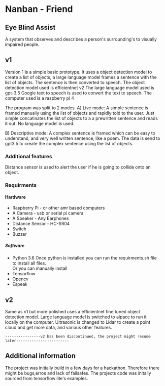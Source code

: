 # Nanban - Friend
## Eye Blind Assist
A system that observes and describes a person's surrounding's to visually impaired people. 

## v1
Version 1 is a simple basic prototype.
It uses a object detection model to create a list of objects, a large language model frames a sentence with the list of objects. The sentence is then converted to speech.
The object detection model used is efficientnet v2
The large language model used is gpt-3.5
Google text to speech is used to convert the text to speech.
The computer used is a raspberry pi 4

The program was split to 2 modes.
A) Live mode: A simple sentence is framed manually using the list of objects and rapidly told to the user.
Just simple concatinates the list of objects to a a prewritten sentence and reads it out. No language model is used.

B) Descriptive mode: A complex sentence is framed which can be easy to understand, and very well written sentence, like a poem.
The data is send to gpt3.5 to create the complex sentence using the list of objects. 

### Additional features

Distance sensor is used to alert the user if he is going to collide onto an object. 

### Requirments 
#### Hardware
- Raspberry Pi - or other amr based computers
- A Camera - usb or serial pi camera
- A Speaker - Any Earphones
- Distance Sensor - HC-SR04
- Switch
- Buzzer

##### Software
- Python 3.6 
Once python is installed you can run the requirments.sh file to install all files.<br>
Or you can manually install
- Tensorflow 
- Opencv
- Espeak

## v2
Same as v1 but more polished uses a efficientnet fine tuned object detection model. Large language model is switched to alpace to run it locally on the computer. Ultrasonic is changed to Lidar to create a point cloud and get more data, and various other features.
```
----------------v2 has been discontinued, the project might resume later------------------------
```

## Additional information
The project was initially build in a few days for a hackathon.
Therefore there might be bugs,erros and lack of failsafes.
The projects code was initally sourced from tensorflow lite's examples. 
